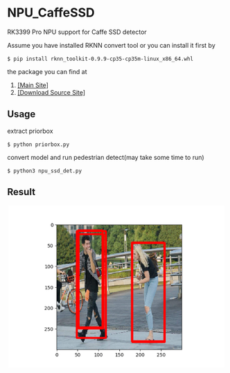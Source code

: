 # NPU_CaffeSSD
RK3399 Pro NPU support for Caffe SSD detector


Assume you have installed RKNN convert tool or you can install it first by 

```
$ pip install rknn_toolkit-0.9.9-cp35-cp35m-linux_x86_64.whl
```
the package you can find at 
1. [[Main Site]](http://t.rock-chips.com/forum.php?mod=forumdisplay)
2. [[Download Source Site]](http://t.rock-chips.com/forum.php?mod=viewthread&tid=79&extra=page%3D1)

## Usage
extract priorbox 
  
```
$ python priorbox.py
```

convert model and run pedestrian detect(may take some time to run)
  
```
$ python3 npu_ssd_det.py
```

## Result

<p align="center">
    <img src="test.png" width="500"\>
</p>
